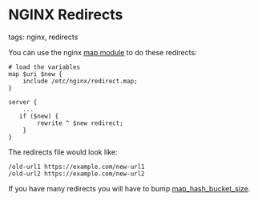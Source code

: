 # NGINX Redirects

tags: nginx, redirects

You can use the nginx [map module](http://nginx.org/en/docs/http/ngx_http_map_module.html) to do these redirects:

```
# load the variables
map $uri $new {
    include /etc/nginx/redirect.map;
}

server {
    ...
   if ($new) {
        rewrite ^ $new redirect;
    }
}
```

The redirects file would look like:

```
/old-url1 https://example.com/new-url1
/old-url2 https://example.com/new-url2
```

If you have many redirects you will have to bump [map_hash_bucket_size](http://nginx.org/en/docs/http/ngx_http_map_module.html#map_hash_bucket_size).
